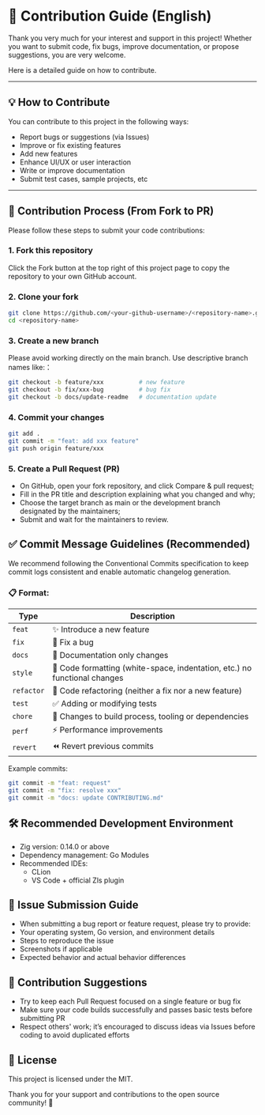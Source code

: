 # 🙌 Contribution Guide (English)

Thank you very much for your interest and support in this project! Whether you want to submit code, fix bugs, improve documentation, or propose suggestions, you are very welcome.

Here is a detailed guide on how to contribute.

---

## 💡 How to Contribute

You can contribute to this project in the following ways:

- Report bugs or suggestions (via Issues)
- Improve or fix existing features
- Add new features
- Enhance UI/UX or user interaction
- Write or improve documentation
- Submit test cases, sample projects, etc

---

## 🔁 Contribution Process (From Fork to PR)

Please follow these steps to submit your code contributions:

### 1. Fork this repository

Click the Fork button at the top right of this project page to copy the repository to your own GitHub account.

### 2. Clone your fork

```bash
git clone https://github.com/<your-github-username>/<repository-name>.git
cd <repository-name>
```
### 3. Create a new branch
Please avoid working directly on the main branch. Use descriptive branch names like:：

```bash
git checkout -b feature/xxx          # new feature
git checkout -b fix/xxx-bug          # bug fix
git checkout -b docs/update-readme   # documentation update
```
### 4. Commit your changes
```bash
git add .
git commit -m "feat: add xxx feature"
git push origin feature/xxx
```

### 5. Create a Pull Request (PR)
- On GitHub, open your fork repository, and click Compare & pull request;
- Fill in the PR title and description explaining what you changed and why;
- Choose the target branch as main or the development branch designated by the maintainers;
- Submit and wait for the maintainers to review.

## ✅ Commit Message Guidelines (Recommended)
We recommend following the Conventional Commits specification to keep commit logs consistent and enable automatic changelog generation.

### 📋 Format:

| Type      | 	Description                                      |
|------------|-------------------------------------------|
| `feat`     | ✨ Introduce a new feature                             |
| `fix`      | 🐛 Fix a bug                                |
| `docs`     | 📝 Documentation only changes                          |
| `style`    | 💅 Code formatting (white-space, indentation, etc.) no functional changes |
| `refactor` | 🔨 Code refactoring (neither a fix nor a new feature)        |
| `test`     | ✅ Adding or modifying tests                      |
| `chore`    | 🔧 Changes to build process, tooling or dependencies            |
| `perf`     | ⚡ Performance improvements                        |
| `revert`   | ⏪ Revert previous commits                            |



Example commits:
```bash
git commit -m "feat: request"
git commit -m "fix: resolve xxx"
git commit -m "docs: update CONTRIBUTING.md"
```
## 🛠️ Recommended Development Environment
- Zig version: 0.14.0 or above
- Dependency management: Go Modules
- Recommended IDEs:
    - CLion
    - VS Code + official Zls plugin

## 🐞 Issue Submission Guide
- When submitting a bug report or feature request, please try to provide:
- Your operating system, Go version, and environment details
- Steps to reproduce the issue
- Screenshots if applicable
- Expected behavior and actual behavior differences

## 🤝 Contribution Suggestions
- Try to keep each Pull Request focused on a single feature or bug fix
- Make sure your code builds successfully and passes basic tests before submitting PR
- Respect others' work; it’s encouraged to discuss ideas via Issues before coding to avoid duplicated efforts

## 📄 License
This project is licensed under the MIT.

Thank you for your support and contributions to the open source community! 🙏